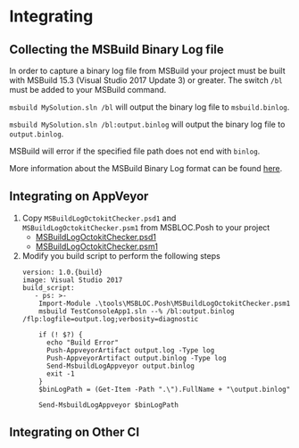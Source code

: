 # Integrating

## Collecting the MSBuild Binary Log file

In order to capture a binary log file from MSBuild your project must be built with MSBuild 15.3 (Visual Studio 2017 Update 3) or greater. The switch `/bl` must be added to your MSBuild command.

`msbuild MySolution.sln /bl` will output the binary log file to `msbuild.binlog`.

`msbuild MySolution.sln /bl:output.binlog` will output the binary log file to `output.binlog`.

MSBuild will error if the specified file path does not end with `binlog`.

More information about the MSBuild Binary Log format can be found [here](http://msbuildlog.com/).

## Integrating on AppVeyor

1. Copy `MSBuildLogOctokitChecker.psd1` and `MSBuildLogOctokitChecker.psm1` from MSBLOC.Posh to your project
   - [MSBuildLogOctokitChecker.psd1](../MSBLOC.Post/MSBuildLogOctokitChecker.psd1)
   - [MSBuildLogOctokitChecker.psm1](../MSBLOC.Post/MSBuildLogOctokitChecker.psm1)
1. Modify you build script to perform the following steps
   ```
   version: 1.0.{build}
   image: Visual Studio 2017
   build_script:
      - ps: >-
       Import-Module .\tools\MSBLOC.Posh\MSBuildLogOctokitChecker.psm1
       msbuild TestConsoleApp1.sln --% /bl:output.binlog /flp:logfile=output.log;verbosity=diagnostic
    
       if (! $?) {
         echo "Build Error"
         Push-AppveyorArtifact output.log -Type log
         Push-AppveyorArtifact output.binlog -Type log
         Send-MsbuildLogAppveyor output.binlog
         exit -1
       }
       $binLogPath = (Get-Item -Path ".\").FullName + "\output.binlog"
    
       Send-MsbuildLogAppveyor $binLogPath
   ```

## Integrating on Other CI
